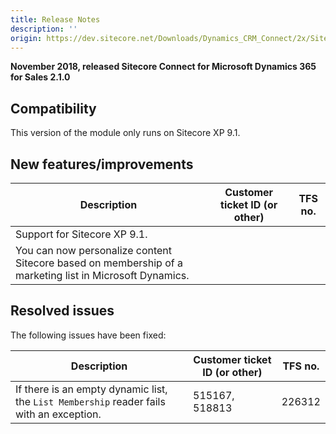 ```yaml
---
title: Release Notes
description: ''
origin: https://dev.sitecore.net/Downloads/Dynamics_CRM_Connect/2x/Sitecore_Connect_for_Microsoft_Dynamics_365_for_Sales_210/Release_Notes
---
```


**November 2018, released Sitecore Connect for Microsoft Dynamics 365 for Sales 2.1.0**

## Compatibility

This version of the module only runs on Sitecore XP 9.1.

## New features/improvements

 | Description | Customer ticket ID (or other) | TFS no. |
 | --- | --- | --- |
 | Support for Sitecore XP 9.1. |  |  |
 | You can now personalize content Sitecore based on membership of a marketing list in Microsoft Dynamics.​ |  |  |

## Resolved issues

The following issues have been fixed:

 | Description | Customer ticket ID (or other) | TFS no. |
 | --- | --- | --- |
 | If there is an empty dynamic list, ​the `List Membership` reader fails with an exception. | 515167, 518813 | 226312 |